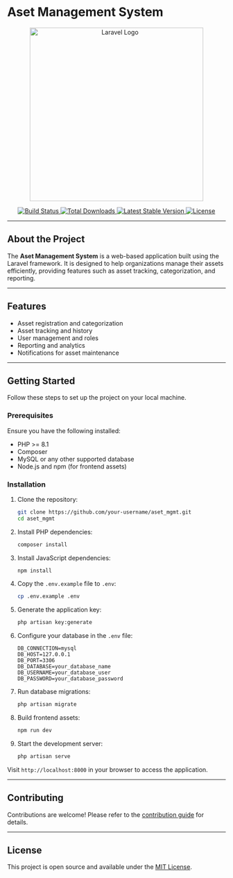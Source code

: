 # Aset Management System

<p align="center">
    <img src="https://raw.githubusercontent.com/laravel/art/master/logo-lockup/5%20SVG/2%20CMYK/1%20Full%20Color/laravel-logolockup-cmyk-red.svg" width="400" alt="Laravel Logo">
</p>

<p align="center">
    <a href="https://github.com/laravel/framework/actions">
        <img src="https://github.com/laravel/framework/workflows/tests/badge.svg" alt="Build Status">
    </a>
    <a href="https://packagist.org/packages/laravel/framework">
        <img src="https://img.shields.io/packagist/dt/laravel/framework" alt="Total Downloads">
    </a>
    <a href="https://packagist.org/packages/laravel/framework">
        <img src="https://img.shields.io/packagist/v/laravel/framework" alt="Latest Stable Version">
    </a>
    <a href="https://packagist.org/packages/laravel/framework">
        <img src="https://img.shields.io/packagist/l/laravel/framework" alt="License">
    </a>
</p>

---

## About the Project

The **Aset Management System** is a web-based application built using the Laravel framework. It is designed to help organizations manage their assets efficiently, providing features such as asset tracking, categorization, and reporting.

---

## Features

- Asset registration and categorization
- Asset tracking and history
- User management and roles
- Reporting and analytics
- Notifications for asset maintenance

---

## Getting Started

Follow these steps to set up the project on your local machine.

### Prerequisites

Ensure you have the following installed:

- PHP >= 8.1
- Composer
- MySQL or any other supported database
- Node.js and npm (for frontend assets)

### Installation

1. Clone the repository:
   ```bash
   git clone https://github.com/your-username/aset_mgmt.git
   cd aset_mgmt
   ```

2. Install PHP dependencies:
   ```bash
   composer install
   ```

3. Install JavaScript dependencies:
   ```bash
   npm install
   ```

4. Copy the `.env.example` file to `.env`:
   ```bash
   cp .env.example .env
   ```

5. Generate the application key:
   ```bash
   php artisan key:generate
   ```

6. Configure your database in the `.env` file:
   ```env
   DB_CONNECTION=mysql
   DB_HOST=127.0.0.1
   DB_PORT=3306
   DB_DATABASE=your_database_name
   DB_USERNAME=your_database_user
   DB_PASSWORD=your_database_password
   ```

7. Run database migrations:
   ```bash
   php artisan migrate
   ```

8. Build frontend assets:
   ```bash
   npm run dev
   ```

9. Start the development server:
   ```bash
   php artisan serve
   ```

Visit `http://localhost:8000` in your browser to access the application.

---

## Contributing

Contributions are welcome! Please refer to the [contribution guide](https://laravel.com/docs/contributions) for details.

---

## License

This project is open source and available under the [MIT License](LICENSE).
